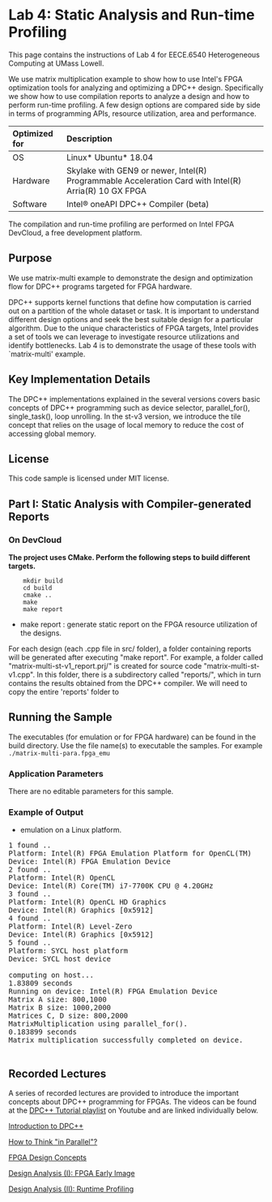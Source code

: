# Lab 4: Static Analysis and Run-time Profiling 

This page contains the instructions of Lab 4 for EECE.6540 Heterogeneous Computing at UMass Lowell.

We use matrix multiplication example to show how to use Intel's FPGA optimization tools for analyzing and optimizing a DPC++ design. Specifically we show how to use compilation reports to analyze a design and how to perform run-time profiling. A few design options are compared side by side in terms of programming APIs, resource utilization, area and performance.

| Optimized for                     | Description
|:---                               |:---
| OS                                | Linux* Ubuntu* 18.04
| Hardware                          | Skylake with GEN9 or newer, Intel(R) Programmable Acceleration Card with Intel(R) Arria(R) 10 GX FPGA
| Software                          | Intel&reg; oneAPI DPC++ Compiler (beta)  
  
The compilation and run-time profiling are performed on Intel FPGA DevCloud, a free development platform.

## Purpose

We use matrix-multi example to demonstrate the design and optimization flow for DPC++ programs targeted for FPGA hardware. 

DPC++ supports kernel functions that define how computation is carried out on a partition of the whole dataset or task. It is important to understand different design options and seek the best suitable design for a particular algorithm. Due to the unique characteristics of FPGA targets, Intel provides a set of tools we can leverage to investigate resource utilizations and identify bottlenecks. Lab 4 is to demonstrate the usage of these tools with `matrix-multi' example.

## Key Implementation Details 

The DPC++ implementations explained in the several versions covers basic concepts of DPC++ programming such as device selector, parallel_for(), single_task(), loop unrolling. In the st-v3 version, we introduce the tile concept that relies on the usage of local memory to reduce the cost of accessing global memory.

## License  
This code sample is licensed under MIT license. 


## Part I: Static Analysis with Compiler-generated Reports

### On DevCloud

**The project uses CMake. Perform the following steps to build different targets.** 

```
    mkdir build
    cd build
    cmake ..
    make
    make report
```

* make report : generate static report on the FPGA resource utilization of the designs. 

For each design (each .cpp file in src/ folder), a folder containing reports will be generated after executing "make report". For example, a folder called "matrix-multi-st-v1_report.prj/" is created for source code "matrix-multi-st-v1.cpp". In this folder, there is a subdirectory called "reports/", which in turn contains the results obtained from the DPC++ compiler. We will need to copy the entire 'reports' folder to     


## Running the Sample

The executables (for emulation or for FPGA hardware) can be found in the build directory. Use the file name(s) to executable the samples. For example
    ```
    ./matrix-multi-para.fpga_emu
    ```

### Application Parameters
There are no editable parameters for this sample.

### Example of Output

* emulation on a Linux platform.
<pre>
1 found ..
Platform: Intel(R) FPGA Emulation Platform for OpenCL(TM)
Device: Intel(R) FPGA Emulation Device
2 found ..
Platform: Intel(R) OpenCL
Device: Intel(R) Core(TM) i7-7700K CPU @ 4.20GHz
3 found ..
Platform: Intel(R) OpenCL HD Graphics
Device: Intel(R) Graphics [0x5912]
4 found ..
Platform: Intel(R) Level-Zero
Device: Intel(R) Graphics [0x5912]
5 found ..
Platform: SYCL host platform
Device: SYCL host device

computing on host...
1.83809 seconds
Running on device: Intel(R) FPGA Emulation Device
Matrix A size: 800,1000
Matrix B size: 1000,2000
Matrices C, D size: 800,2000
MatrixMultiplication using parallel_for().
0.183899 seconds
Matrix multiplication successfully completed on device.

</pre>

## Recorded Lectures

A series of recorded lectures are provided to introduce the important concepts about DPC++ programming for FPGAs. The videos can be found at the [DPC++ Tutorial playlist](https://youtube.com/playlist?list=PLZ9YeF_1_vF8RqYPNpHToklJcDRoVocU4) on Youtube and are linked individually below. 

[Introduction to DPC++](https://youtu.be/F2DWVuJRvfM)

[How to Think "in Parallel"?](https://youtu.be/3DTYEBSrj-U)

[FPGA Design Concepts](https://youtu.be/dLGY7_ql1H8)

[Design Analysis (I): FPGA Early Image](https://youtu.be/zpPbn0eOCg8)

[Design Analysis (II): Runtime Profiling](https://youtu.be/q2KZvAqhN_s)
